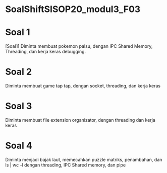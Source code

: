 # SoalShiftSISOP20_modul3_F03
# Soal 1
[Soal1] 
Diminta membuat pokemon palsu, dengan IPC Shared Memory, Threading, dan kerja keras debugging.
# Soal 2
Diminta membuat game tap tap, dengan socket, threading, dan kerja keras
# Soal 3
Diminta membuat file extension organizator, dengan threading dan kerja keras
# Soal 4
Diminta menjadi bajak laut, memecahkan puzzle matriks, penambahan, dan ls | wc -l dengan threading, IPC Shared memory, dan pipe
